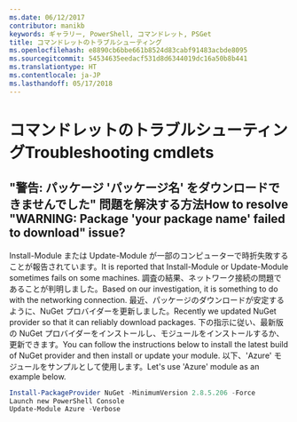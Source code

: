 ```yaml
---
ms.date: 06/12/2017
contributor: manikb
keywords: ギャラリー, PowerShell, コマンドレット, PSGet
title: コマンドレットのトラブルシューティング
ms.openlocfilehash: e8890cb6bbe661b8524d83cabf91483acbde8095
ms.sourcegitcommit: 54534635eedacf531d8d6344019dc16a50b8b441
ms.translationtype: HT
ms.contentlocale: ja-JP
ms.lasthandoff: 05/17/2018
---
```

# <a name="troubleshooting-cmdlets"></a><span data-ttu-id="b5017-103">コマンドレットのトラブルシューティング</span><span class="sxs-lookup"><span data-stu-id="b5017-103">Troubleshooting cmdlets</span></span>

## <a name="how-to-resolve-warning-package-your-package-name-failed-to-download-issue"></a><span data-ttu-id="b5017-104">"警告: パッケージ 'パッケージ名' をダウンロードできませんでした" 問題を解決する方法</span><span class="sxs-lookup"><span data-stu-id="b5017-104">How to resolve "WARNING: Package 'your package name' failed to download" issue?</span></span>

<span data-ttu-id="b5017-105">Install-Module または Update-Module が一部のコンピューターで時折失敗することが報告されています。</span><span class="sxs-lookup"><span data-stu-id="b5017-105">It is reported that Install-Module or Update-Module sometimes fails on some machines.</span></span>
<span data-ttu-id="b5017-106">調査の結果、ネットワーク接続の問題であることが判明しました。</span><span class="sxs-lookup"><span data-stu-id="b5017-106">Based on our investigation, it is something to do with the networking connection.</span></span>
<span data-ttu-id="b5017-107">最近、パッケージのダウンロードが安定するように、NuGet プロバイダーを更新しました。</span><span class="sxs-lookup"><span data-stu-id="b5017-107">Recently we updated NuGet provider so that it can reliably download packages.</span></span>
<span data-ttu-id="b5017-108">下の指示に従い、最新版の NuGet プロバイダーをインストールし、モジュールをインストールするか、更新できます。</span><span class="sxs-lookup"><span data-stu-id="b5017-108">You can follow the instructions below to install the latest build of NuGet provider and then install or update your module.</span></span>
<span data-ttu-id="b5017-109">以下、'Azure' モジュールをサンプルとして使用します。</span><span class="sxs-lookup"><span data-stu-id="b5017-109">Let's use 'Azure' module as an example below.</span></span>

```powershell
Install-PackageProvider NuGet -MinimumVersion 2.8.5.206 -Force
Launch new PowerShell Console
Update-Module Azure -Verbose
```